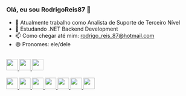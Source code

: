 ### Olá, eu sou RodrigoReis87 👋

- 🔭 Atualmente trabalho como Analista de Suporte de Terceiro Nível
- 🌱 Estudando .NET Backend Development
- 📫 Como chegar até mim: rodrigo_reis_87@hotmail.com
- 😄 Pronomes: ele/dele

<br>
<div align="left">
  
  <a href= "https://www.linkedin.com/in/rodrigo-reis-555113119/">
  <image height="30em" src="https://img.shields.io/badge/LinkedIn-0077B5?style=for-the-badge&logo=linkedin&logoColor=white">
    
  <a href= "#">
  <image height="30em" src="https://img.shields.io/badge/Instagram-E4405F?style=for-the-badge&logo=instagram&logoColor=white">
    
  <a href= "https://github.com/RodrigoReis87">
  <image height="30em" src="https://img.shields.io/badge/GitHub-100000?style=for-the-badge&logo=github&logoColor=white">    
</div>
<br>
<div align="left">
  
  <image height="30em" src="https://img.shields.io/badge/C%23-239120?style=for-the-badge&logo=c-sharp&logoColor=white">
     
  <image height="30em" src="https://img.shields.io/badge/.NET-5C2D91?style=for-the-badge&logo=.net&logoColor=white">
    
  <image height="30em" src="https://img.shields.io/badge/Angular-DD0031?style=for-the-badge&logo=angular&logoColor=white">
    
  <image height="30em" src="https://img.shields.io/badge/MySQL-00000F?style=for-the-badge&logo=mysql&logoColor=white">
     
  <image height="30em" src="https://img.shields.io/badge/Bootstrap-563D7C?style=for-the-badge&logo=bootstrap&logoColor=white">
    
  <image height="30em" src="https://img.shields.io/badge/CSS3-1572B6?style=for-the-badge&logo=css3&logoColor=white">
    
  <image height="30em" src="https://img.shields.io/badge/HTML5-E34F26?style=for-the-badge&logo=html5&logoColor=white">
    
</div>
